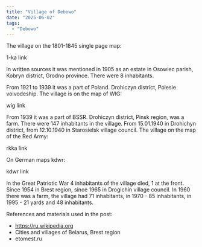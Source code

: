 ```yaml
---
title: "Village of Debowo"
date: "2025-06-02"
tags: 
  - "Debowo"
---
```


The village on the 1801-1845 single page map:

1-ka link

In written sources it was mentioned in 1905 as an estate in Osowiec parish, Kobryn district, Grodno province. There were 8 inhabitants.

From 1921 to 1939 it was a part of Poland. Drohiczyn district, Polesie voivodeship.
The village is on the map of WIG:

wig link

From 1939 it was a part of BSSR. Drohiczyn district, Pinsk region, was a farm. There were 147 inhabitants in the village. From 15.01.1940 in Drohichyn district, from 12.10.1940 in Starosielsk village council. The village on the map of the Red Army:

rkka link

On German maps kdwr:

kdwr link

In the Great Patriotic War 4 inhabitants of the village died, 1 at the front. Since 1954 in Brest region, since 1965 in Drogichin village council. In 1960 there was a farm, the village had 71 inhabitants, in 1970 - 85 inhabitants, in 1995 - 21 yards and 48 inhabitants.

References and materials used in the post:
- https://ru.wikipedia.org
- Cities and villages of Belarus, Brest region
- etomest.ru

